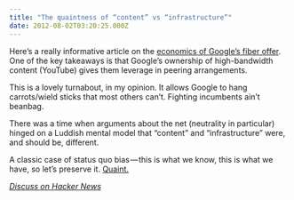 ```yaml
---
title: "The quaintness of “content” vs “infrastructure”"
date: 2012-08-02T03:20:25.000Z
---
```


Here’s a really informative article on the [economics of Google’s fiber offer](http://muninetworks.org/content/economics-google-gigabit). One of the key takeaways is that Google’s ownership of high-bandwidth content (YouTube) gives them leverage in peering arrangements.

This is a lovely turnabout, in my opinion. It allows Google to hang carrots/wield sticks that most others can’t. Fighting incumbents ain’t beanbag.

There was a time when arguments about the net (neutrality in particular) hinged on a Luddish mental model that “content” and “infrastructure” were, and should be, different.

A classic case of status quo bias — this is what we know, this is what we have, so let’s preserve it. [Quaint.](http://clipperhouse.com/2010/03/17/the-artificial-distinction-between-%E2%80%9Ccontent%E2%80%9D-and-%E2%80%9Cdelivery%E2%80%9D/)

[_Discuss on Hacker News_](http://news.ycombinator.com/item?id=4329180)
